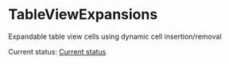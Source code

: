 # TableViewExpansions
Expandable table view cells using dynamic cell insertion/removal

Current status:
[Current status][1]

[1]: http://i.imgur.com/lFm99Tz.gif
